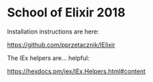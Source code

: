 # School of Elixir 2018

Installation instructions are here:

https://github.com/pprzetacznik/IElixir

The IEx helpers are... helpful:

https://hexdocs.pm/iex/IEx.Helpers.html#content
